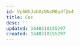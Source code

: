 ```yaml
---
id: Vp6KhJahXsNNsM0pdfZm4
title: Coc
desc: ''
updated: 1640318155297
created: 1640318155297
---
```



